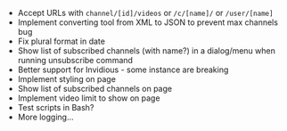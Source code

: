 - Accept URLs with `channel/[id]/videos` or `/c/[name]/` or `/user/[name]`
- Implement converting tool from XML to JSON to prevent max channels bug
- Fix plural format in date
- Show list of subscribed channels (with name?) in a dialog/menu when running unsubscribe command
- Better support for Invidious - some instance are breaking
- Implement styling on page
- Show list of subscribed channels on page
- Implement video limit to show on page
- Test scripts in Bash?
- More logging...

